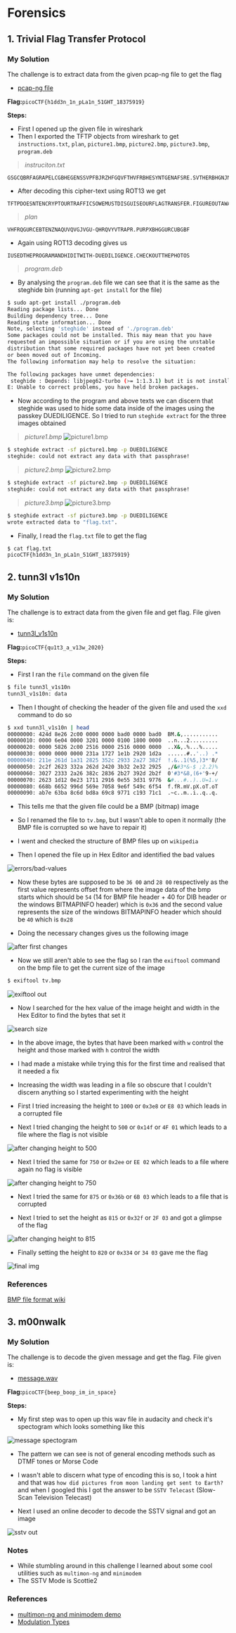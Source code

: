 # Forensics

## 1. Trivial Flag Transfer Protocol

### My Solution

The challenge is to extract data from the given pcap-ng file to get the flag

- [pcap-ng file](./tftp/tftp.pcapng)

**Flag:**`picoCTF{h1dd3n_1n_pLa1n_51GHT_18375919}`

**Steps:**

- First I opened up the given file in wireshark
- Then I exported the TFTP objects from wireshark to get `instructions.txt`, `plan`, `picture1.bmp`, `picture2.bmp`, `picture3.bmp`, `program.deb`

> _instruciton.txt_
```text
GSGCQBRFAGRAPELCGBHEGENSSVPFBJRZHFGQVFTHVFRBHESYNTGENAFSRE.SVTHERBHGNJNLGBUVQRGURSYNTNAQVJVYYPURPXONPXSBEGURCYNA
```

- After decoding this cipher-text using ROT13 we get

```text
TFTPDOESNTENCRYPTOURTRAFFICSOWEMUSTDISGUISEOURFLAGTRANSFER.FIGUREOUTAWAYTOHIDETHEFLAGANDIWILLCHECKBACKFORTHEPLAN
```

> _plan_
```text
VHFRQGURCEBTENZNAQUVQVGJVGU-QHRQVYVTRAPR.PURPXBHGGURCUBGBF
```

- Again using ROT13 decoding gives us

```text
IUSEDTHEPROGRAMANDHIDITWITH-DUEDILIGENCE.CHECKOUTTHEPHOTOS
```

> _program.deb_

- By analysing the `program.deb` file we can see that it is the same as the steghide bin (running `apt-get install` for the file)

```bash
$ sudo apt-get install ./program.deb
Reading package lists... Done
Building dependency tree... Done
Reading state information... Done
Note, selecting 'steghide' instead of './program.deb'
Some packages could not be installed. This may mean that you have
requested an impossible situation or if you are using the unstable
distribution that some required packages have not yet been created
or been moved out of Incoming.
The following information may help to resolve the situation:

The following packages have unmet dependencies:
 steghide : Depends: libjpeg62-turbo (>= 1:1.3.1) but it is not installable
E: Unable to correct problems, you have held broken packages.
```

- Now according to the program and above texts we can discern that steghide was used to hide some data inside of the images using the passkey DUEDILIGENCE. So I tried to run `steghide extract` for the three images obtained

> _picture1.bmp_
![picture1.bmp](./tftp/picture1.bmp)

```bash
$ steghide extract -sf picture1.bmp -p DUEDILIGENCE
steghide: could not extract any data with that passphrase!
```

> _picture2.bmp_
![picture2.bmp](./tftp/picture2.bmp)

```bash
$ steghide extract -sf picture2.bmp -p DUEDILIGENCE
steghide: could not extract any data with that passphrase!
```

> _picture3.bmp_
![picture3.bmp](./tftp/picture3.bmp)

```bash
$ steghide extract -sf picture3.bmp -p DUEDILIGENCE
wrote extracted data to "flag.txt".
```

- Finally, I read the `flag.txt` file to get the flag

```bash
$ cat flag.txt
picoCTF{h1dd3n_1n_pLa1n_51GHT_18375919}
```

## 2. tunn3l v1s10n

### My Solution

The challenge is to extract data from the given file and get flag. File given is:

- [tunn3l_v1s10n](./tunn3lv1s10n/tunn3l_v1s10n)

**Flag:**`picoCTF{qu1t3_a_v13w_2020}`

**Steps:**

- First I ran the `file` command on the given file 

```bash
$ file tunn3l_v1s10n
tunn3l_v1s10n: data
```

- Then I thought of checking the header of the given file and used the `xxd` command to do so

```bash
$ xxd tunn3l_v1s10n | head
00000000: 424d 8e26 2c00 0000 0000 bad0 0000 bad0  BM.&,...........
00000010: 0000 6e04 0000 3201 0000 0100 1800 0000  ..n...2.........
00000020: 0000 5826 2c00 2516 0000 2516 0000 0000  ..X&,.%...%.....
00000030: 0000 0000 0000 231a 1727 1e1b 2920 1d2a  ......#..'..) .*
00000040: 211e 261d 1a31 2825 352c 2933 2a27 382f  !.&..1(%5,)3*'8/
00000050: 2c2f 2623 332a 262d 2420 3b32 2e32 2925  ,/&#3*&-$ ;2.2)%
00000060: 3027 2333 2a26 382c 2836 2b27 392d 2b2f  0'#3*&8,(6+'9-+/
00000070: 2623 1d12 0e23 1711 2916 0e55 3d31 9776  &#...#..)..U=1.v
00000080: 668b 6652 996d 569e 7058 9e6f 549c 6f54  f.fR.mV.pX.oT.oT
00000090: ab7e 63ba 8c6d bd8a 69c8 9771 c193 71c1  .~c..m..i..q..q.
```

- This tells me that the given file could be a BMP (bitmap) image

- So I renamed the file to `tv.bmp`, but I wasn't able to open it normally (the BMP file is corrupted so we have to repair it)

- I went and checked the structure of BMP files up on `wikipedia`

- Then I opened the file up in Hex Editor and identified the bad values

![errors/bad-values](./tunn3lv1s10n/errors.png "bad-values")

- Now these bytes are supposed to be `36 00` and `28 00` respectively as the first value represents offset from where the image data of the bmp starts which should be `54` (14 for BMP file header + 40 for DIB header or the windows BITMAPINFO header) which is `0x36` and the second value represents the size of the windows BITMAPINFO header which should be `40` which is `0x28`

- Doing the necessary changes gives us the following image

![after first changes](./tunn3lv1s10n/tv-1.bmp "after first changes")

- Now we still aren't able to see the flag so I ran the `exiftool` command on the bmp file to get the current size of the image

```bash
$ exiftool tv.bmp
```
![exiftool out](./tunn3lv1s10n/exiftool.png "exiftool out")

- Now I searched for the hex value of the image height and width in the Hex Editor to find the bytes that set it

![search size](./tunn3lv1s10n/search.png "bytes contolling size")

- In the above image, the bytes that have been marked with `w` control the height and those marked with `h` control the width

- I had made a mistake while trying this for the first time and realised that it needed a fix

- Increasing the width was leading in a file so obscure that I couldn't discern anything so I started experimenting with the height

- First I tried increasing the height to `1000` or `0x3e8` or `E8 03` which leads in a corrupted file

- Next I tried changing the height to `500` or `0x14f` or `4F 01` which leads to a file where the flag is not visible

![after changing height to 500](./tunn3lv1s10n/tv-2.bmp "after changing height to 500")

- Next I tried the same for `750` or `0x2ee` or `EE 02` which leads to a file where again no flag is visible

![after changing height to 750](./tunn3lv1s10n/tv-3.bmp "after changing height to 750")

- Next I tried the same for `875` or `0x36b` or `6B 03` which leads to a file that is corrupted

- Next I tried to set the height as `815` or `0x32f` or `2F 03` and got a glimpse of the flag

![after changing height to 815](./tunn3lv1s10n/tv-4.bmp "after changing height to 815")

- Finally setting the height to `820` or `0x334` or `34 03` gave me the flag

![final img](./tunn3lv1s10n/tv.bmp "final img")

### References
[BMP file format wiki](https://en.wikipedia.org/wiki/BMP_file_format)

## 3. m00nwalk

### My Solution

The challenge is to decode the given message and get the flag. File given is:

- [message.wav](./m00nwalk/message.wav)

**Flag:**`picoCTF{beep_boop_im_in_space}`

**Steps:**

- My first step was to open up this wav file in audacity and check it's spectogram which looks something like this 

![message spectogram](./m00nwalk/spectogram.png "message spectogram")

- The pattern we can see is not of general encoding methods such as DTMF tones or Morse Code

- I wasn't able to discern what type of encoding this is so, I took a hint and that was `how did pictures from moon landing get sent to Earth?` and when I googled this I got the answer to be `SSTV Telecast` (Slow-Scan Television Telecast)

- Next I used an online decoder to decode the SSTV signal and got an image

![sstv out](./m00nwalk/sstv.png "sstv out")

### Notes

- While stumbling around in this challenge I learned about some cool utilities such as `multimon-ng` and `minimodem`
- The SSTV Mode is Scottie2

### References

- [multimon-ng and minimodem demo](https://www.youtube.com/watch?v=tKNNnbgoGdI)
- [Modulation Types](https://www.youtube.com/watch?v=c3eMoHuPRy0)
